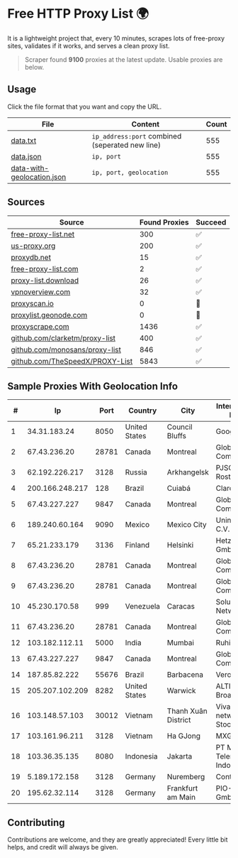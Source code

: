 
# Free HTTP Proxy List 🌍

It is a lightweight project that, every 10 minutes, scrapes lots of free-proxy sites, validates if it works, and serves a clean proxy list.


> Scraper found **9100** proxies at the latest update. Usable proxies are below.

## Usage

Click the file format that you want and copy the URL.


|File|Content|Count|
|----|-------|-----|
|[data.txt](https://raw.githubusercontent.com/themiralay/Proxy-List-World/master/data.txt)|`ip_address:port` combined (seperated new line)|555|
|[data.json](https://raw.githubusercontent.com/themiralay/Proxy-List-World/master/data.json)|`ip, port`|555|
|[data-with-geolocation.json](https://raw.githubusercontent.com/themiralay/Proxy-List-World/master/data-with-geolocation.json)|`ip, port, geolocation`|555|

## Sources

|Source|Found Proxies|Succeed|
|------|-------------|-------|
|[free-proxy-list.net](https://free-proxy-list.net)|300|✅|
|[us-proxy.org](https://www.us-proxy.org)|200|✅|
|[proxydb.net](http://proxydb.net)|15|✅|
|[free-proxy-list.com](https://free-proxy-list.com/?page=&port=&type%5B%5D=http&type%5B%5D=https&up_time=0&search=Search)|2|✅|
|[proxy-list.download](https://www.proxy-list.download/HTTP)|26|✅|
|[vpnoverview.com](https://vpnoverview.com/privacy/anonymous-browsing/free-proxy-servers)|32|✅|
|[proxyscan.io](https://www.proxyscan.io)|0|🚫|
|[proxylist.geonode.com](https://proxylist.geonode.com/api/proxy-list?limit=300&page=1&sort_by=lastChecked&sort_type=desc&protocols=http,https)|0|🚫|
|[proxyscrape.com](https://api.proxyscrape.com/v2/?request=displayproxies&protocol=http&timeout=10000&country=all&ssl=all&anonymity=all)|1436|✅|
|[github.com/clarketm/proxy-list](https://raw.githubusercontent.com/clarketm/proxy-list/master/proxy-list-raw.txt)|400|✅|
|[github.com/monosans/proxy-list](https://raw.githubusercontent.com/monosans/proxy-list/main/proxies/http.txt)|846|✅|
|[github.com/TheSpeedX/PROXY-List](https://raw.githubusercontent.com/TheSpeedX/PROXY-List/master/http.txt)|5843|✅|


## Sample Proxies With Geolocation Info

|#|Ip|Port|Country|City|Internet Service Provider|
|-|--|----|-------|----|-------------------------|
|1|34.31.183.24|8050|United States|Council Bluffs|Google LLC|
|2|67.43.236.20|28781|Canada|Montreal|GloboTech Communications|
|3|62.192.226.217|3128|Russia|Arkhangelsk|PJSC Rostelecom|
|4|200.166.248.217|128|Brazil|Cuiabá|Claro S.A|
|5|67.43.227.227|9847|Canada|Montreal|GloboTech Communications|
|6|189.240.60.164|9090|Mexico|Mexico City|Uninet S.A. de C.V.|
|7|65.21.233.179|3136|Finland|Helsinki|Hetzner Online GmbH|
|8|67.43.236.20|28781|Canada|Montreal|GloboTech Communications|
|9|67.43.236.20|28781|Canada|Montreal|GloboTech Communications|
|10|45.230.170.58|999|Venezuela|Caracas|Soluciones DCN Network C.A|
|11|67.43.236.20|28781|Canada|Montreal|GloboTech Communications|
|12|103.182.112.11|5000|India|Mumbai|Ruhi Infotech|
|13|67.43.227.227|9847|Canada|Montreal|GloboTech Communications|
|14|187.85.82.222|55676|Brazil|Barbacena|Vero Internet|
|15|205.207.102.209|8282|United States|Warwick|ALTIUS Broadband, LLC|
|16|103.148.57.103|30012|Vietnam|Thanh Xuân District|Viva social network Joint Stock Company|
|17|103.161.96.211|3128|Vietnam|Ha GJong|MXGROUP|
|18|103.36.35.135|8080|Indonesia|Jakarta|PT Mora Telematika Indonesia|
|19|5.189.172.158|3128|Germany|Nuremberg|Contabo GmbH|
|20|195.62.32.114|3128|Germany|Frankfurt am Main|PIO-Hosting GmbH|



## Contributing

Contributions are welcome, and they are greatly appreciated! Every
little bit helps, and credit will always be given.

